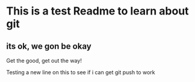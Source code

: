 # This is a test Readme to learn about git

## its ok, we gon be okay

Get the good, get out the way!


Testing a new line on this to see if i can get git push to work